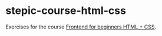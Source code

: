 # stepic-course-html-css
Exercises for the course [Frontend for beginners HTML + CSS](https://stepik.org/course/38218/syllabus).
